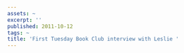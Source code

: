 ```yaml
---
assets: ~
excerpt: ''
published: 2011-10-12
tags: ~
title: 'First Tuesday Book Club interview with Leslie '
---
```

